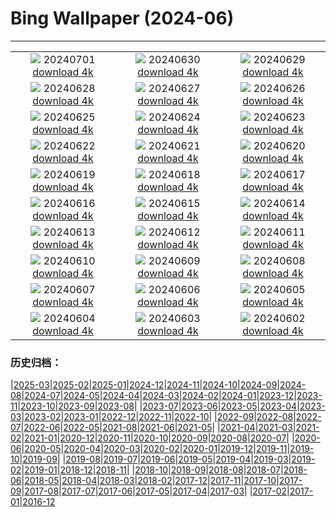 # Bing Wallpaper (2024-06)
**************
| | | |
| :----: | :----: | :----: |
| ![](https://www.bing.com/th?id=OHR.FisgardLighthouse_JA-JP9618708130_1920x1080.jpg) 20240701 [download 4k](https://www.bing.com/th?id=OHR.FisgardLighthouse_JA-JP9618708130_UHD.jpg) | ![](https://www.bing.com/th?id=OHR.UbudBali_JA-JP9425870638_1920x1080.jpg) 20240630 [download 4k](https://www.bing.com/th?id=OHR.UbudBali_JA-JP9425870638_UHD.jpg) | ![](https://www.bing.com/th?id=OHR.TourCorsica_JA-JP9224507458_1920x1080.jpg) 20240629 [download 4k](https://www.bing.com/th?id=OHR.TourCorsica_JA-JP9224507458_UHD.jpg) |
| ![](https://www.bing.com/th?id=OHR.ChristopherPark_JA-JP8669771947_1920x1080.jpg) 20240628 [download 4k](https://www.bing.com/th?id=OHR.ChristopherPark_JA-JP8669771947_UHD.jpg) | ![](https://www.bing.com/th?id=OHR.Ayame2024_JA-JP3356201078_1920x1080.jpg) 20240627 [download 4k](https://www.bing.com/th?id=OHR.Ayame2024_JA-JP3356201078_UHD.jpg) | ![](https://www.bing.com/th?id=OHR.SpringCaveDale_JA-JP3237523322_1920x1080.jpg) 20240626 [download 4k](https://www.bing.com/th?id=OHR.SpringCaveDale_JA-JP3237523322_UHD.jpg) |
| ![](https://www.bing.com/th?id=OHR.FireWave_JA-JP3002445647_1920x1080.jpg) 20240625 [download 4k](https://www.bing.com/th?id=OHR.FireWave_JA-JP3002445647_UHD.jpg) | ![](https://www.bing.com/th?id=OHR.FloresIsland_JA-JP2788584919_1920x1080.jpg) 20240624 [download 4k](https://www.bing.com/th?id=OHR.FloresIsland_JA-JP2788584919_UHD.jpg) | ![](https://www.bing.com/th?id=OHR.Lavender2024_JA-JP2620797533_1920x1080.jpg) 20240623 [download 4k](https://www.bing.com/th?id=OHR.Lavender2024_JA-JP2620797533_UHD.jpg) |
| ![](https://www.bing.com/th?id=OHR.BrazilRainforest_JA-JP2489498028_1920x1080.jpg) 20240622 [download 4k](https://www.bing.com/th?id=OHR.BrazilRainforest_JA-JP2489498028_UHD.jpg) | ![](https://www.bing.com/th?id=OHR.LewaGiraffe_JA-JP1858057864_1920x1080.jpg) 20240621 [download 4k](https://www.bing.com/th?id=OHR.LewaGiraffe_JA-JP1858057864_UHD.jpg) | ![](https://www.bing.com/th?id=OHR.KokinoMacedonia_JA-JP1713805484_1920x1080.jpg) 20240620 [download 4k](https://www.bing.com/th?id=OHR.KokinoMacedonia_JA-JP1713805484_UHD.jpg) |
| ![](https://www.bing.com/th?id=OHR.FlorenceDuomo_JA-JP1549442901_1920x1080.jpg) 20240619 [download 4k](https://www.bing.com/th?id=OHR.FlorenceDuomo_JA-JP1549442901_UHD.jpg) | ![](https://www.bing.com/th?id=OHR.LupinIceland_JA-JP1350338976_1920x1080.jpg) 20240618 [download 4k](https://www.bing.com/th?id=OHR.LupinIceland_JA-JP1350338976_UHD.jpg) | ![](https://www.bing.com/th?id=OHR.HummingThistle_JA-JP1170638705_1920x1080.jpg) 20240617 [download 4k](https://www.bing.com/th?id=OHR.HummingThistle_JA-JP1170638705_UHD.jpg) |
| ![](https://www.bing.com/th?id=OHR.RedFoxDad_JA-JP0937901099_1920x1080.jpg) 20240616 [download 4k](https://www.bing.com/th?id=OHR.RedFoxDad_JA-JP0937901099_UHD.jpg) | ![](https://www.bing.com/th?id=OHR.NazareWave_JA-JP0665828544_1920x1080.jpg) 20240615 [download 4k](https://www.bing.com/th?id=OHR.NazareWave_JA-JP0665828544_UHD.jpg) | ![](https://www.bing.com/th?id=OHR.DhakaBangladesh_JA-JP0528290685_1920x1080.jpg) 20240614 [download 4k](https://www.bing.com/th?id=OHR.DhakaBangladesh_JA-JP0528290685_UHD.jpg) |
| ![](https://www.bing.com/th?id=OHR.RegistanUzbekistan_JA-JP4174949023_1920x1080.jpg) 20240613 [download 4k](https://www.bing.com/th?id=OHR.RegistanUzbekistan_JA-JP4174949023_UHD.jpg) | ![](https://www.bing.com/th?id=OHR.BigBendMilkyWay_JA-JP3523395036_1920x1080.jpg) 20240612 [download 4k](https://www.bing.com/th?id=OHR.BigBendMilkyWay_JA-JP3523395036_UHD.jpg) | ![](https://www.bing.com/th?id=OHR.Ajisai2024_JA-JP3414608133_1920x1080.jpg) 20240611 [download 4k](https://www.bing.com/th?id=OHR.Ajisai2024_JA-JP3414608133_UHD.jpg) |
| ![](https://www.bing.com/th?id=OHR.OsakaNight_JA-JP3335717675_1920x1080.jpg) 20240610 [download 4k](https://www.bing.com/th?id=OHR.OsakaNight_JA-JP3335717675_UHD.jpg) | ![](https://www.bing.com/th?id=OHR.BardenasBiosphere_JA-JP3263055841_1920x1080.jpg) 20240609 [download 4k](https://www.bing.com/th?id=OHR.BardenasBiosphere_JA-JP3263055841_UHD.jpg) | ![](https://www.bing.com/th?id=OHR.KillikRiverAlaska_JA-JP3191986449_1920x1080.jpg) 20240608 [download 4k](https://www.bing.com/th?id=OHR.KillikRiverAlaska_JA-JP3191986449_UHD.jpg) |
| ![](https://www.bing.com/th?id=OHR.HumpbackFamily_JA-JP3134637599_1920x1080.jpg) 20240607 [download 4k](https://www.bing.com/th?id=OHR.HumpbackFamily_JA-JP3134637599_UHD.jpg) | ![](https://www.bing.com/th?id=OHR.GemsbokBotswana_JA-JP2673483195_1920x1080.jpg) 20240606 [download 4k](https://www.bing.com/th?id=OHR.GemsbokBotswana_JA-JP2673483195_UHD.jpg) | ![](https://www.bing.com/th?id=OHR.MadagascarRiver_JA-JP3088024510_1920x1080.jpg) 20240605 [download 4k](https://www.bing.com/th?id=OHR.MadagascarRiver_JA-JP3088024510_UHD.jpg) |
| ![](https://www.bing.com/th?id=OHR.ChestnutBeeEater_JA-JP3019275557_1920x1080.jpg) 20240604 [download 4k](https://www.bing.com/th?id=OHR.ChestnutBeeEater_JA-JP3019275557_UHD.jpg) | ![](https://www.bing.com/th?id=OHR.CopenhagenBicycles_JA-JP2959867214_1920x1080.jpg) 20240603 [download 4k](https://www.bing.com/th?id=OHR.CopenhagenBicycles_JA-JP2959867214_UHD.jpg) | ![](https://www.bing.com/th?id=OHR.YokohamaPort2024_JA-JP2888889928_1920x1080.jpg) 20240602 [download 4k](https://www.bing.com/th?id=OHR.YokohamaPort2024_JA-JP2888889928_UHD.jpg) |

### 历史归档：

|[2025-03](bing/2025-03/2025-03.md)|[2025-02](bing/2025-02/2025-02.md)|[2025-01](bing/2025-01/2025-01.md)|[2024-12](bing/2024-12/2024-12.md)|[2024-11](bing/2024-11/2024-11.md)|[2024-10](bing/2024-10/2024-10.md)|[2024-09](bing/2024-09/2024-09.md)|[2024-08](bing/2024-08/2024-08.md)|[2024-07](bing/2024-07/2024-07.md)|[2024-05](bing/2024-05/2024-05.md)|[2024-04](bing/2024-04/2024-04.md)|[2024-03](bing/2024-03/2024-03.md)|[2024-02](bing/2024-02/2024-02.md)|[2024-01](bing/2024-01/2024-01.md)|[2023-12](bing/2023-12/2023-12.md)|[2023-11](bing/2023-11/2023-11.md)|[2023-10](bing/2023-10/2023-10.md)|[2023-09](bing/2023-09/2023-09.md)|[2023-08](bing/2023-08/2023-08.md)|
|[2023-07](bing/2023-07/2023-07.md)|[2023-06](bing/2023-06/2023-06.md)|[2023-05](bing/2023-05/2023-05.md)|[2023-04](bing/2023-04/2023-04.md)|[2023-03](bing/2023-03/2023-03.md)|[2023-02](bing/2023-02/2023-02.md)|[2023-01](bing/2023-01/2023-01.md)|[2022-12](bing/2022-12/2022-12.md)|[2022-11](bing/2022-11/2022-11.md)|[2022-10](bing/2022-10/2022-10.md)|
|[2022-09](bing/2022-09/2022-09.md)|[2022-08](bing/2022-08/2022-08.md)|[2022-07](bing/2022-07/2022-07.md)|[2022-06](bing/2022-06/2022-06.md)|[2022-05](bing/2022-05/2022-05.md)|[2021-08](bing/2021-08/2021-08.md)|[2021-06](bing/2021-06/2021-06.md)|[2021-05](bing/2021-05/2021-05.md)|
|[2021-04](bing/2021-04/2021-04.md)|[2021-03](bing/2021-03/2021-03.md)|[2021-02](bing/2021-02/2021-02.md)|[2021-01](bing/2021-01/2021-01.md)|[2020-12](bing/2020-12/2020-12.md)|[2020-11](bing/2020-11/2020-11.md)|[2020-10](bing/2020-10/2020-10.md)|[2020-09](bing/2020-09/2020-09.md)|[2020-08](bing/2020-08/2020-08.md)|[2020-07](bing/2020-07/2020-07.md)|
|[2020-06](bing/2020-06/2020-06.md)|[2020-05](bing/2020-05/2020-05.md)|[2020-04](bing/2020-04/2020-04.md)|[2020-03](bing/2020-03/2020-03.md)|[2020-02](bing/2020-02/2020-02.md)|[2020-01](bing/2020-01/2020-01.md)|[2019-12](bing/2019-12/2019-12.md)|[2019-11](bing/2019-11/2019-11.md)|[2019-10](bing/2019-10/2019-10.md)|[2019-09](bing/2019-09/2019-09.md)|
|[2019-08](bing/2019-08/2019-08.md)|[2019-07](bing/2019-07/2019-07.md)|[2019-06](bing/2019-06/2019-06.md)|[2019-05](bing/2019-05/2019-05.md)|[2019-04](bing/2019-04/2019-04.md)|[2019-03](bing/2019-03/2019-03.md)|[2019-02](bing/2019-02/2019-02.md)|[2019-01](bing/2019-01/2019-01.md)|[2018-12](bing/2018-12/2018-12.md)|[2018-11](bing/2018-11/2018-11.md)|
|[2018-10](bing/2018-10/2018-10.md)|[2018-09](bing/2018-09/2018-09.md)|[2018-08](bing/2018-08/2018-08.md)|[2018-07](bing/2018-07/2018-07.md)|[2018-06](bing/2018-06/2018-06.md)|[2018-05](bing/2018-05/2018-05.md)|[2018-04](bing/2018-04/2018-04.md)|[2018-03](bing/2018-03/2018-03.md)|[2018-02](bing/2018-02/2018-02.md)|[2017-12](bing/2017-12/2017-12.md)|[2017-11](bing/2017-11/2017-11.md)|[2017-10](bing/2017-10/2017-10.md)|[2017-09](bing/2017-09/2017-09.md)|[2017-08](bing/2017-08/2017-08.md)|[2017-07](bing/2017-07/2017-07.md)|[2017-06](bing/2017-06/2017-06.md)|[2017-05](bing/2017-05/2017-05.md)|[2017-04](bing/2017-04/2017-04.md)|[2017-03](bing/2017-03/2017-03.md)|
|[2017-02](bing/2017-02/2017-02.md)|[2017-01](bing/2017-01/2017-01.md)|[2016-12](bing/2016-12/2016-12.md)